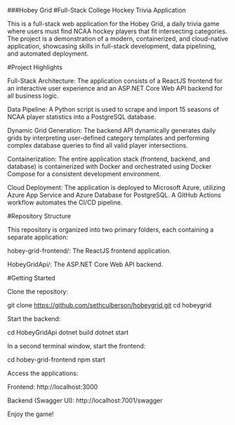 ###Hobey Grid
#Full-Stack College Hockey Trivia Application

This is a full-stack web application for the Hobey Grid, a daily trivia game where users must find NCAA hockey players that fit intersecting categories. The project is a demonstration of a modern, containerized, and cloud-native application, showcasing skills in full-stack development, data pipelining, and automated deployment.

#Project Highlights

Full-Stack Architecture: The application consists of a ReactJS frontend for an interactive user experience and an ASP.NET Core Web API backend for all business logic.

Data Pipeline: A Python script is used to scrape and import 15 seasons of NCAA player statistics into a PostgreSQL database.

Dynamic Grid Generation: The backend API dynamically generates daily grids by interpreting user-defined category templates and performing complex database queries to find all valid player intersections.

Containerization: The entire application stack (frontend, backend, and database) is containerized with Docker and orchestrated using Docker Compose for a consistent development environment.

Cloud Deployment: The application is deployed to Microsoft Azure, utilizing Azure App Service and Azure Database for PostgreSQL. A GitHub Actions workflow automates the CI/CD pipeline.

#Repository Structure

This repository is organized into two primary folders, each containing a separate application:

hobey-grid-frontend/: The ReactJS frontend application.

HobeyGridApi/: The ASP.NET Core Web API backend.

#Getting Started

Clone the repository:

git clone https://github.com/sethculberson/hobeygrid.git
cd hobeygrid

Start the backend:

cd HobeyGridApi
dotnet build
dotnet start

In a second terminal window, start the frontend:

cd hobey-grid-frontend
npm start

Access the applications:

Frontend: http://localhost:3000

Backend (Swagger UI): http://localhost:7001/swagger

Enjoy the game!